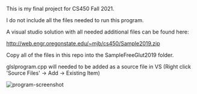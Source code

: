 This is my final project for CS450 Fall 2021.

I do not include all the files needed to run this program.

A visual studio solution with all needed additional files can be found here:

http://web.engr.oregonstate.edu/~mjb/cs450/Sample2019.zip

Copy all of the files in this repo into the SampleFreeGlut2019 folder.

glslprogram.cpp will needed to be added as a source file in VS
(Right click 'Source Files' -> Add -> Existing Item)

![program-screenshot](https://cdn.discordapp.com/attachments/330167370159226891/917696017409921024/unknown.png?raw=true "Program Screenshot")


